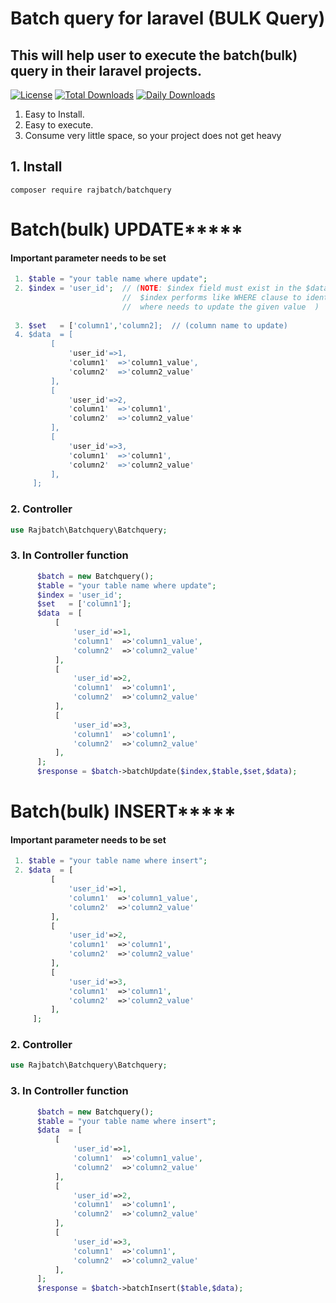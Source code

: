 
# Batch query for laravel (BULK Query)

## This will help user to execute the batch(bulk) query in their laravel projects.
[![License](https://poser.pugx.org/rajbatch/batchquery/license)](https://packagist.org/packages/rajbatch/batchquery)
[![Total Downloads](https://poser.pugx.org/rajbatch/batchquery/downloads)](https://packagist.org/packages/rajbatch/batchquery)
[![Daily Downloads](https://poser.pugx.org/rajbatch/batchquery/d/daily)](https://packagist.org/packages/rajbatch/batchquery)

1. Easy to Install.
2. Easy to execute.
3. Consume very little space, so your project does not get heavy

## 1. Install
  `composer require rajbatch/batchquery`


# **************Batch(bulk) UPDATE*******************
   #### Important parameter needs to be set
   ```php 
    1. $table = "your table name where update";
    2. $index = 'user_id';  // (NOTE: $index field must exist in the $data array. 
                            //  $index performs like WHERE clause to identify
                            //  where needs to update the given value  )
                                 
    3. $set   = ['column1','column2];  // (column name to update)
    4. $data  = [
            [
                'user_id'=>1,
                'column1'  =>'column1_value',
                'column2'  =>'column2_value'
            ],
            [
                'user_id'=>2,
                'column1'  =>'column1',
                'column2'  =>'column2_value'
            ],
            [
                'user_id'=>3,
                'column1'  =>'column1',
                'column2'  =>'column2_value'
            ],
        ];
  ```
### 2. Controller
 ```php 
 use Rajbatch\Batchquery\Batchquery;
 ```

  ### 3. In Controller function
  ```php 
        $batch = new Batchquery();
        $table = "your table name where update";
        $index = 'user_id';
        $set   = ['column1'];
        $data  = [
            [
                'user_id'=>1,
                'column1'  =>'column1_value',
                'column2'  =>'column2_value'
            ],
            [
                'user_id'=>2,
                'column1'  =>'column1',
                'column2'  =>'column2_value'
            ],
            [
                'user_id'=>3,
                'column1'  =>'column1',
                'column2'  =>'column2_value'
            ],
        ];
        $response = $batch->batchUpdate($index,$table,$set,$data);
   ```
   
   # **************Batch(bulk) INSERT*******************
   #### Important parameter needs to be set
   ```php 
    1. $table = "your table name where insert";
    2. $data  = [
            [
                'user_id'=>1,
                'column1'  =>'column1_value',
                'column2'  =>'column2_value'
            ],
            [
                'user_id'=>2,
                'column1'  =>'column1',
                'column2'  =>'column2_value'
            ],
            [
                'user_id'=>3,
                'column1'  =>'column1',
                'column2'  =>'column2_value'
            ],
        ];
  ```
  ### 2. Controller
 ```php 
 use Rajbatch\Batchquery\Batchquery;
 ```

  ### 3. In Controller function
  ```php 
        $batch = new Batchquery();
        $table = "your table name where insert";
        $data  = [
            [
                'user_id'=>1,
                'column1'  =>'column1_value',
                'column2'  =>'column2_value'
            ],
            [
                'user_id'=>2,
                'column1'  =>'column1',
                'column2'  =>'column2_value'
            ],
            [
                'user_id'=>3,
                'column1'  =>'column1',
                'column2'  =>'column2_value'
            ],
        ];
        $response = $batch->batchInsert($table,$data);
   ```
   
